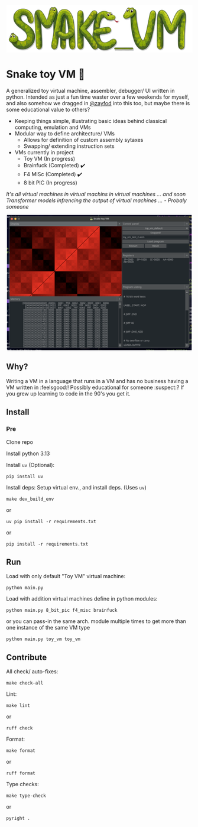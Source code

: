 <p align="center">
  <img src="logo2.png" width="820">
</p>

# Snake toy VM :snake:

A generalized toy virtual machine, assembler, debugger/ UI written in python. Intended as just a fun time waster over a few weekends for myself, and also somehow we dragged in [@zayfod](https://github.com/zayfod) into this too, but maybe there is some educational value to others?

- Keeping things simple, illustrating basic ideas behind classical computing, emulation and VMs
- Modular way to define architecture/ VMs
  - Allows for definition of custom assembly sytaxes
  - Swapping/ extending instruction sets
- VMs currently in project
  - Toy VM (In progress)
  - Brainfuck (Completed) ✔️
  - F4 MISc (Completed) ✔️
  - 8 bit PIC (In progress)
 
*It's all virtual machines in virtual machins in virtual machines ... and soon Transformer models infrencing the output of virtual machines ... - Probaly someone*

<p align="center">
  <img src="screen_shot.png" width="500">
</p>

## Why?
Writing a VM in a language that runs in a VM and has no business having a VM written in :feelsgood:! Possibly educational for someone :suspect:? If you grew up learning to code in the 90's you get it.

## Install

### Pre
Clone repo

Install python 3.13 

Install `uv` (Optional):
```
pip install uv
```

Install deps:
Setup virtual env., and install deps. (Uses `uv`)
```
make dev_build_env
```
or
```
uv pip install -r requirements.txt
```
or
```
pip install -r requirements.txt
```

## Run
Load with only default "Toy VM" virtual machine:
```
python main.py
```
Load with addition virtual machines define in python modules:
```
python main.py 8_bit_pic f4_misc brainfuck
```
or you can pass-in the same arch. module multiple times to get more than one instance of the same VM type
```
python main.py toy_vm toy_vm
```

## Contribute
All check/ auto-fixes:
```
make check-all
```

Lint:
```
make lint
```
or 
```
ruff check
```

Format:
```
make format
```
or
```
ruff format
```

Type checks:
```
make type-check
```
or
```
pyright .
```
